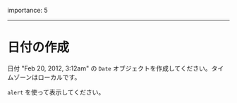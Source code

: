 importance: 5

---

# 日付の作成

日付 "Feb 20, 2012, 3:12am" の `Date` オブジェクトを作成してください。タイムゾーンはローカルです。

`alert` を使って表示してください。
